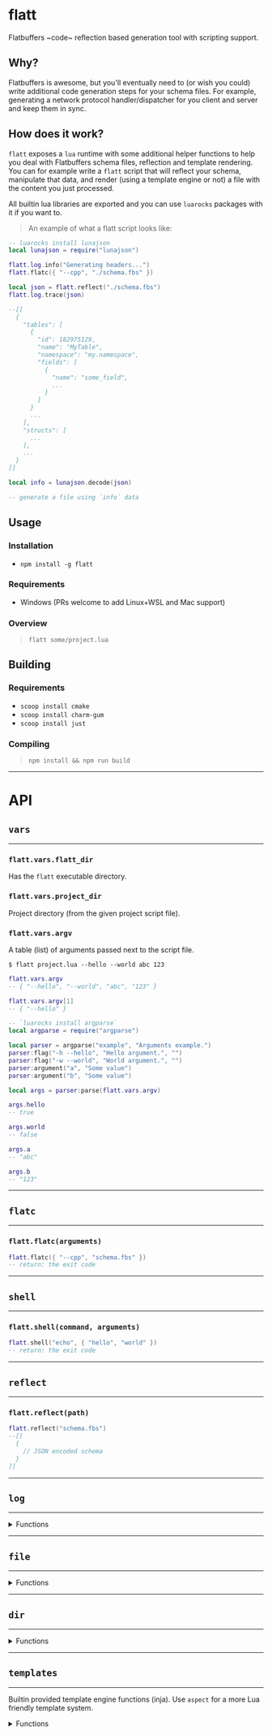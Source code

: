 # flatt

Flatbuffers ~code~ reflection based generation tool with scripting support.

## Why?

Flatbuffers is awesome, but you'll eventually need to (or wish you could) write additional code generation steps for your schema files. For example, generating a network protocol handler/dispatcher for you client and server and keep them in sync.

## How does it work?

`flatt` exposes a `lua` runtime with some additional helper functions to help you deal with Flatbuffers schema files, reflection and template rendering. You can for example write a `flatt` script that will reflect your schema, manipulate that data, and render (using a template engine or not) a file with the content you just processed.

All builtin lua libraries are exported and you can use `luarocks` packages with it if you want to.

> An example of what a flatt script looks like:

```lua
-- luarocks install lunajson
local lunajson = require("lunajson")

flatt.log.info("Generating headers...")
flatt.flatc({ "--cpp", "./schema.fbs" })

local json = flatt.reflect("./schema.fbs")
flatt.log.trace(json)

--[[
  {
    "tables": [
      {
        "id": 182975129,
        "name": "MyTable",
        "namespace": "my.namespace",
        "fields": [
          {
            "name": "some_field",
            ...
          }
        ]
      }
      ...
    ],
    "structs": [
      ...
    ],
    ...
  }
]]

local info = lunajson.decode(json)

-- generate a file using `info` data

```

## Usage

### Installation

- `npm install -g flatt`

### Requirements

- Windows (PRs welcome to add Linux+WSL and Mac support)

### Overview

> `flatt some/project.lua`

###

## Building

### Requirements

- `scoop install cmake`
- `scoop install charm-gum`
- `scoop install just`

### Compiling

> `npm install && npm run build`

---

# API

## `vars`

---

### `flatt.vars.flatt_dir`

Has the `flatt` executable directory.

### `flatt.vars.project_dir`

Project directory (from the given project script file).

### `flatt.vars.argv`

A table (list) of arguments passed next to the script file.

```
$ flatt project.lua --hello --world abc 123
```

```lua
flatt.vars.argv
-- { "--hello", "--world", "abc", "123" }

flatt.vars.argv[1]
-- { "--hello" }
```

```lua
-- `luarocks install argparse`
local argparse = require("argparse")

local parser = argparse("example", "Arguments example.")
parser:flag("-h --hello", "Hello argument.", "")
parser:flag("-w --world", "World argument.", "")
parser:argument("a", "Some value")
parser:argument("b", "Some value")

local args = parser:parse(flatt.vars.argv)

args.hello
-- true

args.world
-- false

args.a
-- "abc"

args.b
-- "123"
```

---

## `flatc`

---

### `flatt.flatc(arguments)`

```lua
flatt.flatc({ "--cpp", "schema.fbs" })
-- return: the exit code
```

---

## `shell`

---

### `flatt.shell(command, arguments)`

```lua
flatt.shell("echo", { "hello", "world" })
-- return: the exit code
```

---

## `reflect`

---

### `flatt.reflect(path)`

```lua
flatt.reflect("schema.fbs")
--[[
  {
    // JSON encoded schema
  }
]]
```

---

## `log`

---

<details>
  <summary>
    Functions
  </summary>

### `Level` list

- `trace`
- `debug`
- `info`
- `warn`
- `error`
- `critical`

### `flatt.file.set_level(level)`

```lua
flatt.log.set_level("info")
-- Sets the current logging level
```

### `flatt.file.get_level()`

```lua
flatt.log.get_level()
-- Gets the current logging level
```

### `flatt.file.trace(line)`

```lua
flatt.log.trace("log line")
-- Writes to console in white (windows)
```

### `flatt.file.trace(line)`

```lua
flatt.log.trace("log line")
-- Writes to console in white (windows)
```

### `flatt.file.debug(line)`

```lua
flatt.log.debug("log line")
-- Writes to console in blue (windows)
```

### `flatt.file.info(line)`

```lua
flatt.log.info("log line")
-- Writes to console in green (windows)
```

### `flatt.file.warn(line)`

```lua
flatt.log.warn("log line")
-- Writes to console in yellow (windows)
```

### `flatt.file.error(line)`

```lua
flatt.log.error("log line")
-- Writes to console in red (windows)
```

### `flatt.file.critical(line)`

```lua
flatt.log.critical("log line")
-- Writes to console in white with red background (windows)
```

</details>

---

## `file`

---

<details>
  <summary>
    Functions
  </summary>

### `flatt.file.write(path, data)`

```lua
flatt.dir.read("hello.txt", "Hello world!)
-- return: "Hello world!"
```

### `flatt.file.read(path)`

```lua
flatt.dir.read("hello.txt")
-- return: "Hello world!"
```

### `flatt.file.exists(path)`

```lua
flatt.dir.exists("./non-existing-file.ext")
-- return: false

flatt.dir.exists("hello.txt")
-- return: true
```

### `flatt.file.hash(path)`

```lua
flatt.dir.hash("./non-existing-file.ext")
-- return: nil

flatt.dir.hash("some-file.ext")
-- return: "EDCBA5DD333A60F3C98452672A1AB1711409040D"
```

</details>

---

## `dir`

---

<details>
  <summary>
    Functions
  </summary>

### `flatt.dir.hash(path)`

```lua
flatt.dir.hash("./non-existing-dir")
-- return: nil

flatt.dir.hash(".")
-- return: "4CF8ADEDB3B43E78645E4DE673D2D7DD4CFADA58"
```

</details>

---

## `templates`

---

Builtin provided template engine functions (inja).
Use `aspect` for a more Lua friendly template system.

<details>
  <summary>
    Functions
  </summary>

### `flatt.templates.render_string(template, data)`

> Accepts JSON encoded string for data.

```lua
flatt.templates.render_string("hello {{name}}", "{\"name\":\"world\"}")
-- return: "hello world"
```

### `flatt.templates.render_file(src, dest, data)`

> Accepts JSON encoded string for data.

```lua
flatt.templates.render_string("template.txt", "output.txt", "{\"name\":\"world\"}")
-- return: true
```

---

## `string`

---

<details>
  <summary>
    Functions
  </summary>

### `flatt.string.pad_left(string, len, pad = " ")`

```lua
flatt.string.pad_left("1234", 8)
-- return: "    1234"

flatt.string.pad_left("1234", 8, "0")
-- return: "00001234"
```

### `flatt.string.pad_right(string, len, pad = " ")`

```lua
flatt.string.pad_left("1234", 8)
-- return: "1234    "

flatt.string.pad_right("1234", 8, "0")
-- return: "12340000"
```

### `flatt.string.starts_with(string, string)`

```lua
flatt.string.starts_with("hello world", "hello")
-- return: true

flatt.string.starts_with("hello world", "world")
-- return: false
```

### `flatt.string.ends_with(string, string)`

```lua
flatt.string.ends_with("hello world", "hello")
-- return: false

flatt.string.ends_with("hello world", "world")
-- return: true
```

### `flatt.string.split(string, delim, limit = 0)`

```lua
flatt.string.split("hello world", " ")
-- return: {"hello", "world"}

flatt.string.split("is this real life", " ", 3)
-- return: {"is", "this", "real life"}
```

### `flatt.string.trim(string)`

```lua
flatt.string.trim("  hello    world  ")
-- return: "hello    world"
```

### `flatt.string.trim_left(string)`

```lua
flatt.string.trim("  hello    world  ")
-- return: "hello    world  "
```

### `flatt.string.trim_right(string)`

```lua
flatt.string.trim("  hello    world")
-- return: "hello    world  "
```

### `flatt.string.explode(string)`

> Splits the string whenever one of the following characters is found: `. -_|/\`

```lua
flatt.string.explode("a.b c-d|e/f\\g")
-- return: { "a", "b", "c", "d", "e", "f", "g" }
```

### `flatt.string.join(strings, delim = ",")`

```lua
flatt.string.join({ "a", "b", "c", "d", "e", "f", "g" }, "~")
-- return: "a~b~c~d~e~f~g"
```

### `flatt.string.lower_case(string)`

```lua
flatt.string.lower_case("NewGUIAlertBox")
-- return: "newguialertbox"
```

### `flatt.string.upper_case(string)`

```lua
flatt.string.upper_case("NewGUIAlertBox")
-- return: "NEWGUIALERTBOX"
```

### `flatt.string.ucfirst(string)`

```lua
flatt.string.ucfirst("NewGUIAlertBox")
-- return: "NewGUIAlertBox"
```

### `flatt.string.lcfirst(string)`

```lua
flatt.string.lcfirst("NewGUIAlertBox")
-- return: "newGUIAlertBox"
```

### `flatt.string.snake_case(string)`

```lua
flatt.string.snake_case("NewGUIAlertBox")
-- return: "new_gui_alert_box"
```

### `flatt.string.kebab_case(string)`

```lua
flatt.string.kebab_case("NewGUIAlertBox")
-- return: "new-gui-alert-box"
```

### `flatt.string.pascal_case(string)`

```lua
flatt.string.pascal_case("NewGUIAlertBox")
-- return: "NewGuiAlertBox"
```

### `flatt.string.camel_case(string)`

```lua
flatt.string.camel_case("NewGUIAlertBox")
-- return: "newGuiAlertBox"
```

### `flatt.string.const_case(string)`

```lua
flatt.string.const_case("NewGUIAlertBox")
-- return: "NEW_GUI_ALERT_BOX"
```

### `flatt.string.train_case(string)`

```lua
flatt.string.train_case("NewGUIAlertBox")
-- return: "New-Gui-Alert-Box"
```

### `flatt.string.ada_case(string)`

```lua
flatt.string.ada_case("NewGUIAlertBox")
-- return: "New_Gui_Alert_Box"
```

### `flatt.string.cobol_case(string)`

```lua
flatt.string.cobol_case("NewGUIAlertBox")
-- return: "NEW-GUI-ALERT-BOX"
```

### `flatt.string.dot_case(string)`

```lua
flatt.string.dot_case("NewGUIAlertBox")
-- return: "new.gui.alert.box"
```

### `flatt.string.path_case(string)`

```lua
flatt.string.path_case("NewGUIAlertBox")
-- return: "new/gui/alert/box"
```

### `flatt.string.space_case(string)`

```lua
flatt.string.space_case("NewGUIAlertBox")
-- return: "new gui alert box"
```

### `flatt.string.capital_case(string)`

```lua
flatt.string.capital_case("NewGUIAlertBox")
-- return: "New Gui Alert Box"
```

### `flatt.string.cpp_case(string)`

```lua
flatt.string.cpp_case("NewGUIAlertBox")
-- return: "new::gui::alert::box"
```

</details>
